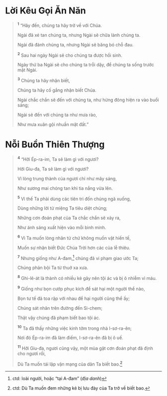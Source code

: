 # Lời Kêu Gọi Ăn Năn

> <sup><b>1</b></sup> “Hãy đến, chúng ta hãy trở về với Chúa.
> 
> Ngài đã xé tan chúng ta, nhưng Ngài sẽ chữa lành chúng ta.
> 
> Ngài đã đánh chúng ta, nhưng Ngài sẽ băng bó chỗ đau.
> 
> <sup><b>2</b></sup> Sau hai ngày Ngài sẽ cho chúng ta được hồi sinh.
> 
> Ngày thứ ba Ngài sẽ cho chúng ta trỗi dậy, để chúng ta sống trước mặt Ngài.
> 
> <sup><b>3</b></sup> Chúng ta hãy nhận biết,
> 
> Chúng ta hãy cố gắng nhận biết Chúa.
> 
> Ngài chắc chắn sẽ đến với chúng ta, như hừng đông hiện ra vào buổi sáng;
> 
> Ngài sẽ đến với chúng ta như mưa rào,
> 
> Như mưa xuân gội nhuần mặt đất.”

# Nỗi Buồn Thiên Thượng

> <sup><b>4</b></sup> “Hỡi Ép-ra-im, Ta sẽ làm gì với ngươi?
> 
> Hỡi Giu-đa, Ta sẽ làm gì với ngươi?
> 
> Vì lòng trung thành của ngươi chỉ như mây sáng,
> 
> Như sương mai chóng tan khi tia nắng vừa lên.
> 
> <sup><b>5</b></sup> Vì thế Ta phải dùng các tiên tri đốn chúng ngã xuống,
> 
> Dùng những lời từ miệng Ta tiêu diệt chúng;
> 
> Những cơn đoán phạt của Ta chắc chắn sẽ xảy ra,
> 
> Như ánh sáng xuất hiện vào mỗi bình minh.
> 
> <sup><b>6</b></sup> Vì Ta muốn lòng nhân từ chứ không muốn vật hiến tế,
> 
> Muốn sự nhận biết Ðức Chúa Trời hơn các của lễ thiêu.
> 
> <sup><b>7</b></sup> Nhưng giống như A-đam,[^1-cf821917-e021-4bad-a84c-c61025edcf1f] chúng đã vi phạm giao ước Ta;
> 
> Chúng phản bội Ta từ thuở xa xưa.
> 
> <sup><b>8</b></sup> Ghi-lê-át là thành có nhiều kẻ gây nên tội ác và bị ô nhiễm vì máu.
> 
> <sup><b>9</b></sup> Giống như bọn cướp phục kích để sát hại một người thể nào,
> 
> Bọn tư tế đã toa rập với nhau để hại người cũng thể ấy;
> 
> Chúng sát nhân trên đường đến Si-chem;
> 
> Thật vậy chúng đã phạm biết bao tội ác.
> 
> <sup><b>10</b></sup> Ta đã thấy những việc kinh tởm trong nhà I-sơ-ra-ên;
> 
> Nơi đó Ép-ra-im đã làm điếm, I-sơ-ra-ên đã bị ô uế.
> 
> <sup><b>11</b></sup> Hỡi Giu-đa, ngươi cũng vậy, một mùa gặt cơn đoán phạt đã định cho ngươi rồi,
> 
> Dù Ta muốn tái lập vận mạng của dân Ta biết bao.[^2-cf821917-e021-4bad-a84c-c61025edcf1f]

[^1-cf821917-e021-4bad-a84c-c61025edcf1f]: ctd: loài người, hoặc “tại A-đam” (*địa danh*)
[^2-cf821917-e021-4bad-a84c-c61025edcf1f]: ctd: Dù Ta muốn đem những kẻ bị lưu đày của Ta trở về biết bao.